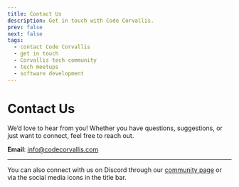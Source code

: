 ```yaml
---
title: Contact Us
description: Get in touch with Code Corvallis.
prev: false
next: false
tags:
  - contact Code Corvallis
  - get in touch
  - Corvallis tech community
  - tech meetups
  - software development
---
```



# Contact Us

We’d love to hear from you! Whether you have questions, suggestions, or just want to connect, feel free to reach out.

**Email**: [info@codecorvallis.com](mailto:info@codecorvallis.com)

---

You can also connect with us on Discord through our [community page](/community) or via the social media icons in the title bar.
